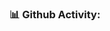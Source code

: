 ### 📊 Github Activity:
<div>
    <a href="https://github.com/PAG-Erik?tab=repositories%22%3E
      <img align="left" src="https://github-readme-stats.vercel.app/api/top-langs/?username=PAG-Erik&layout=compact&theme=dracula" width="400" height="200"/>
    </a>
    <a href="https://github.com/PAG-Erik?tab=repositories%22%3E
      <img align="left" src="https://github-readme-stats.vercel.app/api?username=PAG-Erik&,issues&show_icons=true&layout=compact&theme=dracula" width="400" height="200"/>
    </a>
</div>
